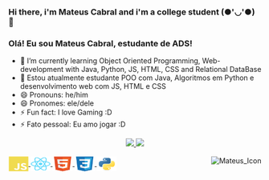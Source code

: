 ### Hi there, i'm Mateus Cabral and i'm a college student (●'◡'●) 👋 
### Olá! Eu sou Mateus Cabral, estudante de ADS!

- 🌱 I’m currently learning Object Oriented Programming, Web-development with Java, Python, JS, HTML, CSS and Relational DataBase
- 🌱 Estou atualmente estudante POO com Java, Algoritmos em Python e desenvolvimento web com JS, HTML e CSS
- 😄 Pronouns: he/him
- 😄 Pronomes: ele/dele
- ⚡ Fun fact: I love Gaming :D
- ⚡ Fato pessoal: Eu amo jogar :D

<div align="center">
  <a href="https://github.com/mateus-cabral">
  <img height="150em" src="https://github-readme-stats.vercel.app/api?username=mateus-cabral&show_icons=true&theme=github_dark&include_all_commits=true&count_private=true"/>
  <img height="150em" src="https://github-readme-stats.vercel.app/api/top-langs/?username=mateus-cabral&layout=compact&langs_count=7&theme=github_dark"/>
</div>
  
 <div style="display: inline_block"><br>
  <img align="center" alt="Js-icon" height="30" width="40" src="https://raw.githubusercontent.com/devicons/devicon/master/icons/javascript/javascript-plain.svg">
  <img align="center" alt="React-icon" height="30" width="40" src="https://raw.githubusercontent.com/devicons/devicon/master/icons/react/react-original.svg">
  <img align="center" alt="HTML-icon" height="30" width="40" src="https://raw.githubusercontent.com/devicons/devicon/master/icons/html5/html5-original.svg">
  <img align="center" alt="CSS-icon" height="30" width="40" src="https://raw.githubusercontent.com/devicons/devicon/master/icons/css3/css3-original.svg">
  <img align="center" alt="Python-icon" height="30" width="40" src="https://raw.githubusercontent.com/devicons/devicon/master/icons/python/python-original.svg">
  <img align="right" alt="Mateus_Icon" height="180em" src="https://i.ibb.co/LkjT5Yr/icone-yagi-for-git.jpg">
 </div>
